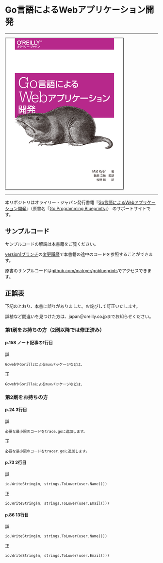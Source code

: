 # Go言語によるWebアプリケーション開発

---

![表紙](1752_go_prg_blueprints_cvr_w_r.png)

---

本リポジトリはオライリー・ジャパン発行書籍『[Go言語によるWebアプリケーション開発](http://www.oreilly.co.jp/books/9784873117522/)』（原書名『[Go Programming Blueprints](https://www.packtpub.com/application-development/go-programming-blueprints)』） のサポートサイトです。

## サンプルコード

サンプルコードの解説は本書籍をご覧ください。

[version1ブランチ](../../tree/version1)の[変更履歴](../../commits/version1)で本書籍の途中のコードを参照することができます。

原書のサンプルコードは[github.com/matryer/goblueprints](https://github.com/matryer/goblueprints)でアクセスできます。

## 正誤表

下記のとおり、本書に誤りがありました。お詫びして訂正いたします。

誤植など間違いを見つけた方は、japan＠oreilly.co.jpまでお知らせください。

### 第1刷をお持ちの方（2刷以降では修正済み）

#### p.158 ノート記事の1行目

誤

```
GowebやGorillzによるmuxパッケージなどは、
```

正

```
GowebやGorillaによるmuxパッケージなどは、
```

### 第2刷をお持ちの方

#### p.24 3行目

誤

```
必要な最小限のコードをtrace.goに追加します。
```

正

```
必要な最小限のコードをtracer.goに追加します。
```

#### p.73 2行目

誤

```
io.WriteString(m, strings.ToLower(user.Name()))
```

正

```
io.WriteString(m, strings.ToLower(user.Email()))
```

#### p.86 13行目

誤

```
io.WriteString(m, strings.ToLower(user.Name()))
```

正

```
io.WriteString(m, strings.ToLower(user.Email()))
```
[](
test
)
